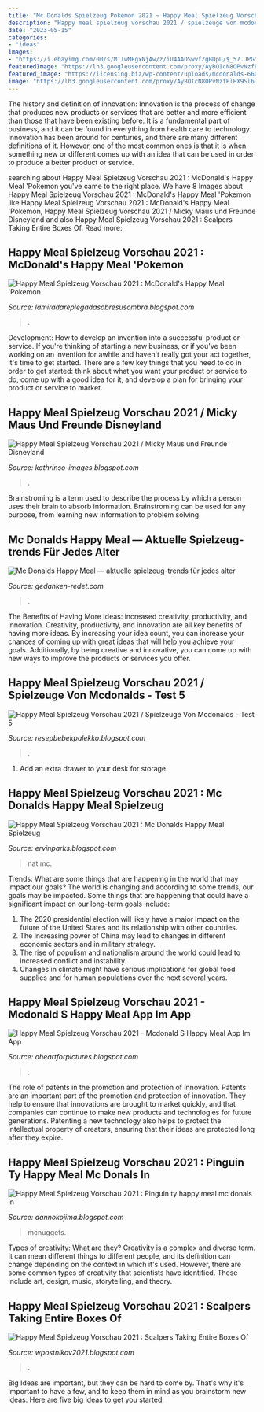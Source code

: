 ```yaml
---
title: "Mc Donalds Spielzeug Pokemon 2021 ~ Happy Meal Spielzeug Vorschau 2021 / Micky Maus Und Freunde Disneyland"
description: "Happy meal spielzeug vorschau 2021 / spielzeuge von mcdonalds"
date: "2023-05-15"
categories:
- "ideas"
images:
- "https://i.ebayimg.com/00/s/MTIwMFgxNjAw/z/iU4AAOSwvfZgBDpU/$_57.JPG"
featuredImage: "https://lh3.googleusercontent.com/proxy/AyBOIcN8OPvNzfPlHX9Sl6lsfZ5ajiOQdUcgCm6OgFSfsZNnY8rYGrlDRjxKaSg4qrM5N6OAqs_6Lv9qKHFTB3gr8d2X-o5sNIaPLEehJSs304v9hshbCv0mk0IoiKhQYzu7MhA3gC7KqBfbmikfdRCCHM-1MdL173JVukdEO_SQvXKAzXdqEi2dqf4YZRz1sRfLKA_OIA9O9VECs_IBxXdK7LnNG4PbO6cPou9wxSkrF-3wgzOtNAwCL9YLH1S_vuvqrUCk=w1200-h630-p-k-no-nu"
featured_image: "https://licensing.biz/wp-content/uploads/mcdonalds-660x330.jpg"
image: "https://lh3.googleusercontent.com/proxy/AyBOIcN8OPvNzfPlHX9Sl6lsfZ5ajiOQdUcgCm6OgFSfsZNnY8rYGrlDRjxKaSg4qrM5N6OAqs_6Lv9qKHFTB3gr8d2X-o5sNIaPLEehJSs304v9hshbCv0mk0IoiKhQYzu7MhA3gC7KqBfbmikfdRCCHM-1MdL173JVukdEO_SQvXKAzXdqEi2dqf4YZRz1sRfLKA_OIA9O9VECs_IBxXdK7LnNG4PbO6cPou9wxSkrF-3wgzOtNAwCL9YLH1S_vuvqrUCk=w1200-h630-p-k-no-nu"
---
```



The history and definition of innovation:
Innovation is the process of change that produces new products or services that are better and more efficient than those that have been existing before. It is a fundamental part of business, and it can be found in everything from health care to technology. Innovation has been around for centuries, and there are many different definitions of it. However, one of the most common ones is that it is when something new or different comes up with an idea that can be used in order to produce a better product or service.

	

		
searching about Happy Meal Spielzeug Vorschau 2021 : McDonald&#039;s Happy Meal &#039;Pokemon you've came to the right place. We have 8 Images about Happy Meal Spielzeug Vorschau 2021 : McDonald&#039;s Happy Meal &#039;Pokemon like Happy Meal Spielzeug Vorschau 2021 : McDonald&#039;s Happy Meal &#039;Pokemon, Happy Meal Spielzeug Vorschau 2021 / Micky Maus und Freunde Disneyland and also Happy Meal Spielzeug Vorschau 2021 : Scalpers Taking Entire Boxes Of. Read more:
		
    
## Happy Meal Spielzeug Vorschau 2021 : McDonald&#039;s Happy Meal &#039;Pokemon

<img loading=lazy src="https://i.ytimg.com/vi/oXXzcLO5xXM/maxresdefault.jpg" onerror="this.onerror=null;this.src='https://tse4.mm.bing.net/th?id=OIP.RUGT4TAgqvIMTaqlZDzqRQHaEK&amp;pid=15.1';" alt="Happy Meal Spielzeug Vorschau 2021 : McDonald&#039;s Happy Meal &#039;Pokemon">

_Source: lamiradareplegadasobresusombra.blogspot.com_

>. 

	

Development: How to develop an invention into a successful product or service.
If you're thinking of starting a new business, or if you've been working on an invention for awhile and haven't really got your act together, it's time to get started. There are a few key things that you need to do in order to get started: think about what you want your product or service to do, come up with a good idea for it, and develop a plan for bringing your product or service to market.

    
## Happy Meal Spielzeug Vorschau 2021 / Micky Maus Und Freunde Disneyland

<img loading=lazy src="https://www.gameswirtschaft.de/wp-content/uploads/2017/10/McDonalds-Happy-Meal-Super-Mario-Odyssey-1024x538.jpg" onerror="this.onerror=null;this.src='https://tse4.mm.bing.net/th?id=OIP.8jAPauQg3UGfpwURVZWTMwHaD5&amp;pid=15.1';" alt="Happy Meal Spielzeug Vorschau 2021 / Micky Maus und Freunde Disneyland">

_Source: kathrinso-images.blogspot.com_

>. 

	

Brainstroming is a term used to describe the process by which a person uses their brain to absorb information. Brainstroming can be used for any purpose, from learning new information to problem solving.

    
## Mc Donalds Happy Meal — Aktuelle Spielzeug-trends Für Jedes Alter

<img loading=lazy src="https://gedanken-redet.com/fhfjr/AWQMa_-nhmaBRruHIaZl7gHaFj.jpg" onerror="this.onerror=null;this.src='https://tse3.mm.bing.net/th?id=OIP.XYfybAahEW64VU8kY0thyQAAAA&amp;pid=15.1';" alt="Mc Donalds Happy Meal — aktuelle spielzeug-trends für jedes alter">

_Source: gedanken-redet.com_

>. 

	

The Benefits of Having More Ideas: increased creativity, productivity, and innovation.
Creativity, productivity, and innovation are all key benefits of having more ideas. By increasing your idea count, you can increase your chances of coming up with great ideas that will help you achieve your goals. Additionally, by being creative and innovative, you can come up with new ways to improve the products or services you offer.

    
## Happy Meal Spielzeug Vorschau 2021 / Spielzeuge Von Mcdonalds - Test 5

<img loading=lazy src="https://lh3.googleusercontent.com/proxy/AyBOIcN8OPvNzfPlHX9Sl6lsfZ5ajiOQdUcgCm6OgFSfsZNnY8rYGrlDRjxKaSg4qrM5N6OAqs_6Lv9qKHFTB3gr8d2X-o5sNIaPLEehJSs304v9hshbCv0mk0IoiKhQYzu7MhA3gC7KqBfbmikfdRCCHM-1MdL173JVukdEO_SQvXKAzXdqEi2dqf4YZRz1sRfLKA_OIA9O9VECs_IBxXdK7LnNG4PbO6cPou9wxSkrF-3wgzOtNAwCL9YLH1S_vuvqrUCk=w1200-h630-p-k-no-nu" onerror="this.onerror=null;this.src='https://tse2.mm.bing.net/th?id=OIP.uQwkokrh-UOqfnSbnou8mAHaE5&amp;pid=15.1';" alt="Happy Meal Spielzeug Vorschau 2021 / Spielzeuge Von Mcdonalds - Test 5">

_Source: resepbebekpalekko.blogspot.com_

>. 

	

1. Add an extra drawer to your desk for storage.

    
## Happy Meal Spielzeug Vorschau 2021 : Mc Donalds Happy Meal Spielzeug

<img loading=lazy src="https://www.nat-games.de/wp-content/uploads/2020/12/Burger-King-Nintendo-Spielzeug-Dezember-2020-NAT-Games-2.jpg" onerror="this.onerror=null;this.src='https://tse4.mm.bing.net/th?id=OIP.tUlrS6uoN8TikGkzh8KbygHaEK&amp;pid=15.1';" alt="Happy Meal Spielzeug Vorschau 2021 : Mc Donalds Happy Meal Spielzeug">

_Source: ervinparks.blogspot.com_

>nat mc. 

	

Trends: What are some things that are happening in the world that may impact our goals?
The world is changing and according to some trends, our goals may be impacted. Some things that are happening that could have a significant impact on our long-term goals include:
1. The 2020 presidential election will likely have a major impact on the future of the United States and its relationship with other countries.
2. The increasing power of China may lead to changes in different economic sectors and in military strategy.
3. The rise of populism and nationalism around the world could lead to increased conflict and instability.
4. Changes in climate might have serious implications for global food supplies and for human populations over the next several years.

    
## Happy Meal Spielzeug Vorschau 2021 - Mcdonald S Happy Meal App Im App

<img loading=lazy src="https://www.laughingplace.com/w/wp-content/uploads/2021/04/mcdonalds-happy-meals-feature-disney-princesses-and-star-wars-toys-while-supplies-last-3.jpeg" onerror="this.onerror=null;this.src='https://tse1.mm.bing.net/th?id=OIP.-3DMmWv1TmkzOJsUikOzggHaJ4&amp;pid=15.1';" alt="Happy Meal Spielzeug Vorschau 2021 - Mcdonald S Happy Meal App Im App">

_Source: aheartforpictures.blogspot.com_

>. 

	

The role of patents in the promotion and protection of innovation.
Patents are an important part of the promotion and protection of innovation. They help to ensure that innovations are brought to market quickly, and that companies can continue to make new products and technologies for future generations. Patenting a new technology also helps to protect the intellectual property of creators, ensuring that their ideas are protected long after they expire.

    
## Happy Meal Spielzeug Vorschau 2021 : Pinguin Ty Happy Meal Mc Donals In

<img loading=lazy src="https://i.ebayimg.com/00/s/MTIwMFgxNjAw/z/iU4AAOSwvfZgBDpU/$_57.JPG" onerror="this.onerror=null;this.src='https://tse1.mm.bing.net/th?id=OIP.LXHZxjHEuv5QJ2XBFeCxKwHaFj&amp;pid=15.1';" alt="Happy Meal Spielzeug Vorschau 2021 : Pinguin ty happy meal mc donals in">

_Source: dannokojima.blogspot.com_

>mcnuggets. 

	

Types of creativity: What are they?
Creativity is a complex and diverse term. It can mean different things to different people, and its definition can change depending on the context in which it's used. However, there are some common types of creativity that scientists have identified. These include art, design, music, storytelling, and
theory.

    
## Happy Meal Spielzeug Vorschau 2021 : Scalpers Taking Entire Boxes Of

<img loading=lazy src="https://licensing.biz/wp-content/uploads/mcdonalds-660x330.jpg" onerror="this.onerror=null;this.src='https://tse2.mm.bing.net/th?id=OIP.EaIjGcsYXjWXh9QOcG-NkwHaDt&amp;pid=15.1';" alt="Happy Meal Spielzeug Vorschau 2021 : Scalpers Taking Entire Boxes Of">

_Source: wpostnikov2021.blogspot.com_

>. 

	

Big Ideas are important, but they can be hard to come by. That's why it's important to have a few, and to keep them in mind as you brainstorm new ideas. Here are five big ideas to get you started: 

